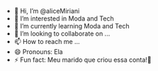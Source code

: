 - 👋 Hi, I’m @aliceMiriani
- 👀 I’m interested in Moda and Tech
- 🌱 I’m currently learning Moda and Tech
- 💞️ I’m looking to collaborate on ...
- 📫 How to reach me ...
- 😄 Pronouns: Ela
- ⚡ Fun fact: Meu marido que criou essa conta!🤣

<!---
aliceMiriani/aliceMiriani is a ✨ special ✨ repository because its `README.md` (this file) appears on your GitHub profile.
You can click the Preview link to take a look at your changes.
--->
